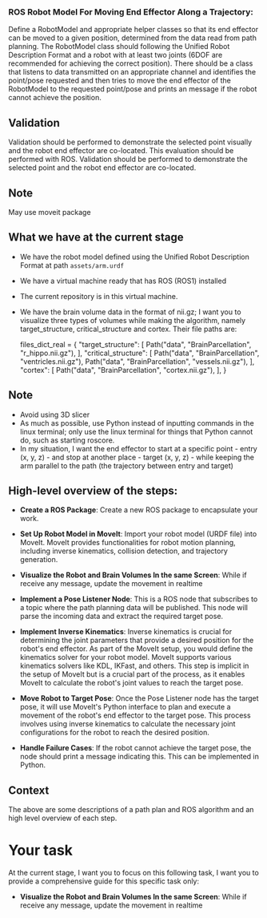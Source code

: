 ### ROS Robot Model For Moving End Effector Along a Trajectory:
Define a RobotModel and appropriate helper classes so that its end effector can be moved to a given position, determined from the data read from path planning. The RobotModel class should following the Unified Robot Description Format and a robot with at least two joints (6DOF are recommended for achieving the correct position). There should be a class that listens to data transmitted on an appropriate channel and identifies the point/pose requested and then tries to move the end effector of the RobotModel to the requested point/pose and prints an message if the robot cannot achieve the position.

## Validation
Validation should be performed to demonstrate the selected point visually and the robot end effector are co-located. This evaluation should be performed with ROS. Validation should be performed to demonstrate the selected point and the robot end effector are co-located.

## Note
May use moveit package

## What we have at the current stage
- We have the robot model defined using the Unified Robot Description Format at path ```assets/arm.urdf```
- We have a virtual machine ready that has ROS (ROS1) installed
- The current repository is in this virtual machine.

- We have the brain volume data in the format of nii.gz; I want you to visualize three types of volumes while making the algorithm, namely target_structure, critical_structure and cortex. Their file paths are:

  files_dict_real = {
      "target_structure": [
          Path("data", "BrainParcellation", "r_hippo.nii.gz"),
      ],
      "critical_structure": [
          Path("data", "BrainParcellation", "ventricles.nii.gz"),
          Path("data", "BrainParcellation", "vessels.nii.gz"),
      ],
      "cortex": [
          Path("data", "BrainParcellation", "cortex.nii.gz"),
      ],
  }

## Note
- Avoid using 3D slicer 
- As much as possible, use Python instead of inputting commands in the linux terminal; only use the linux terminal for things that Python cannot do, such as starting roscore.
- In my situation, I want the end effector to start at a specific point - entry (x, y, z) - and stop at another place - target (x, y, z) - while keeping the arm parallel to the path (the trajectory between entry and target)

## High-level overview of the steps:
- **Create a ROS Package**: Create a new ROS package to encapsulate your work.

- **Set Up Robot Model in MoveIt**: Import your robot model (URDF file) into MoveIt. MoveIt provides functionalities for robot motion planning, including inverse kinematics, collision detection, and trajectory generation.

- **Visualize the Robot and Brain Volumes In the same Screen**: While if receive any message, update the movement in realtime

- **Implement a Pose Listener Node**: This is a ROS node that subscribes to a topic where the path planning data will be published. This node will parse the incoming data and extract the required target pose.

- **Implement Inverse Kinematics**: Inverse kinematics is crucial for determining the joint parameters that provide a desired position for the robot's end effector. As part of the MoveIt setup, you would define the kinematics solver for your robot model. MoveIt supports various kinematics solvers like KDL, IKFast, and others. This step is implicit in the setup of MoveIt but is a crucial part of the process, as it enables MoveIt to calculate the robot's joint values to reach the target pose.

- **Move Robot to Target Pose**: Once the Pose Listener node has the target pose, it will use MoveIt's Python interface to plan and execute a movement of the robot's end effector to the target pose. This process involves using inverse kinematics to calculate the necessary joint configurations for the robot to reach the desired position.

- **Handle Failure Cases**: If the robot cannot achieve the target pose, the node should print a message indicating this. This can be implemented in Python.

## Context
The above are some descriptions of a path plan and ROS algorithm and an high level overview of each step.

# Your task
At the current stage, I want you to focus on this following task, I want you to provide a comprehensive guide for this specific task only:
- **Visualize the Robot and Brain Volumes In the same Screen**: While if receive any message, update the movement in realtime